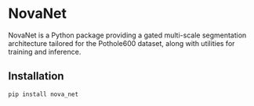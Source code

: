 # NovaNet

NovaNet is a Python package providing a gated multi-scale segmentation architecture tailored for the Pothole600 dataset, along with utilities for training and inference.

## Installation

```bash
pip install nova_net
